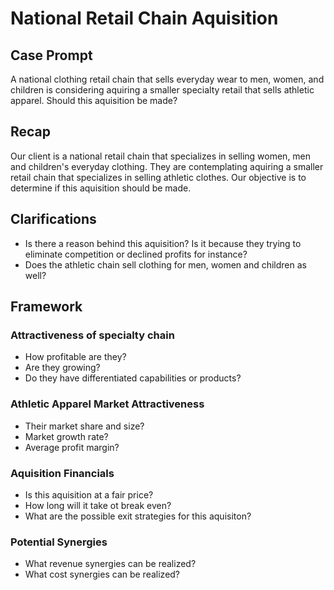 # National Retail Chain Aquisition

## Case Prompt

A national clothing retail chain that sells everyday wear to men, women, and children is considering aquiring a smaller specialty retail that sells athletic apparel.
Should this aquisition be made?

## Recap

Our client is a national retail chain that specializes in selling women, men and children's everyday clothing.
They are contemplating aquiring a smaller retail chain that specializes in selling athletic clothes.
Our objective is to determine if this aquisition should be made.

## Clarifications

<ul>
  <li> Is there a reason behind this aquisition? Is it because they trying to eliminate competition or declined profits for instance? </li>
  <li> Does the athletic chain sell clothing for men, women and children as well? </li>
</ul>

## Framework

### Attractiveness of specialty chain
<ul>
  <li> How profitable are they? </li>
  <li> Are they growing? </li>
  <li> Do they have differentiated capabilities or products? </li>
</ul>

### Athletic Apparel Market Attractiveness
<ul>
  <li> Their market share and size? </li>
  <li> Market growth rate? </li>
  <li> Average profit margin? </li>
</ul>

### Aquisition Financials
<ul>
  <li> Is this aquisition at a fair price? </li>
  <li> How long will it take ot break even? </li>
  <li> What are the possible exit strategies for this aquisiton? </li>
</ul>

### Potential Synergies
<ul>
  <li> What revenue synergies can be realized? </li>
  <li> What cost synergies can be realized? </li>
</ul>

